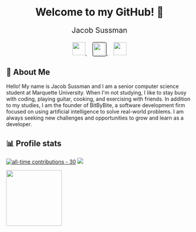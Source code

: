 <div align="center">
  <h1>Welcome to my GitHub! 👋</h1>
  <p style="font-size: 20px;"> Jacob Sussman </p>
    <div>
    <a href="https://www.linkedin.com/in/jacob-sussman/">
    <img src="https://upload.wikimedia.org/wikipedia/commons/c/ca/LinkedIn_logo_initials.png" style="width: 35px" />
    </a>
    <a href="https://bitbybite.xyz/" style="margin-left: 15px; margin-right: 15px;">
    <img src="https://avatars.githubusercontent.com/u/120451854?s=96&v=4" style="width: 32px; border: 1px solid black; border-radius: 4px; padding: 2px" />
    </a>
    <a href="mailto:jacob.sussman@marquette.edu">
    <img src="https://cdn-icons-png.flaticon.com/512/2594/2594213.png" style="width: 35px; margin-bottom: 3px;" />
    </a>
    </div>
</div>

## 📘 About Me

Hello! My name is Jacob Sussman and I am a senior computer science student at Marquette University. When I'm not studying, I like to stay busy with coding, playing guitar, cooking, and exercising with friends. In addition to my studies, I am the founder of BitByBite, a software development firm focused on using artificial intelligence to solve real-world problems. I am always seeking new challenges and opportunities to grow and learn as a developer.

## 📊 Profile stats

[![all-time contributions - 30](https://img.shields.io/badge/all--time_contributions-30-blue)](https://github.com/dabslee?tab=repositories)
![](https://komarev.com/ghpvc/?username=Jacob-Sussman&color=blue)

<img src="https://github-readme-stats.vercel.app/api?username=Jacob-Sussman&bg_color=80808020&hide_title=true&count_private=true&hide_border=true&text_color=808080" height="150"></img>
